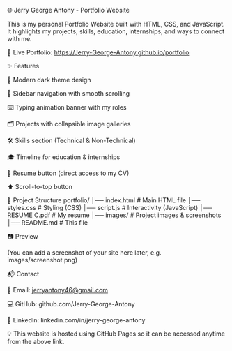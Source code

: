 🌐 Jerry George Antony - Portfolio Website

This is my personal Portfolio Website built with HTML, CSS, and JavaScript.
It highlights my projects, skills, education, internships, and ways to connect with me.

🔗 Live Portfolio: https://Jerry-George-Antony.github.io/portfolio

✨ Features

🎨 Modern dark theme design

📌 Sidebar navigation with smooth scrolling

⌨️ Typing animation banner with my roles

🗂 Projects with collapsible image galleries

🛠 Skills section (Technical & Non-Technical)

🎓 Timeline for education & internships

📄 Resume button (direct access to my CV)

⬆️ Scroll-to-top button

📂 Project Structure
portfolio/
│── index.html        # Main HTML file
│── styles.css        # Styling (CSS)
│── script.js         # Interactivity (JavaScript)
│── RESUME C.pdf      # My resume
│── images/           # Project images & screenshots
│── README.md         # This file

📷 Preview

(You can add a screenshot of your site here later, e.g. images/screenshot.png)

📬 Contact

📧 Email: jerryantony46@gmail.com

💻 GitHub: github.com/Jerry-George-Antony

🔗 LinkedIn: linkedin.com/in/jerry-george-antony

💡 This website is hosted using GitHub Pages so it can be accessed anytime from the above link.
